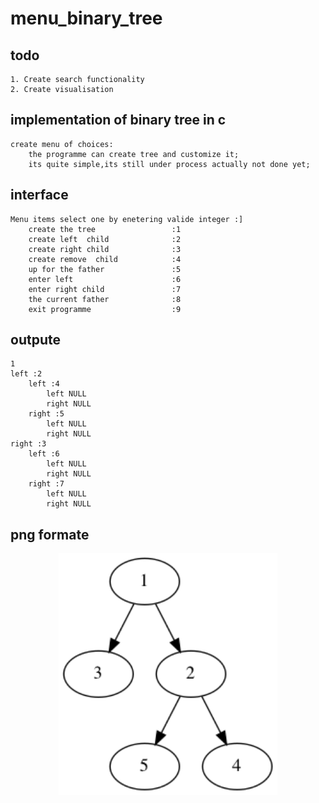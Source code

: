 # menu_binary_tree
## todo 
    1. Create search functionality 
    2. Create visualisation 
## implementation of binary tree in c

    create menu of choices:
        the programme can create tree and customize it;
        its quite simple,its still under process actually not done yet;

## interface 
    Menu items select one by enetering valide integer :] 
        create the tree                 :1
        create left  child              :2
        create right child              :3
        create remove  child            :4
        up for the father               :5
        enter left                      :6
        enter right child               :7
        the current father              :8
        exit programme                  :9


## outpute
    1
    left :2
        left :4
            left NULL
            right NULL
        right :5
            left NULL
            right NULL
    right :3
        left :6
            left NULL
            right NULL
        right :7
            left NULL
            right NULL
 ## png formate
 <p align="center">
  <img src="https://raw.githubusercontent.com/abdokin/menu_binary_tree/main/file.png" width="350" title="hover text">
</p>
    
